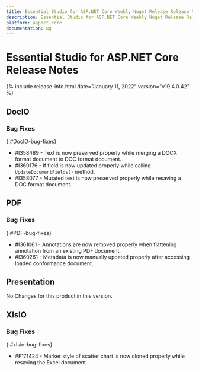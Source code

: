 ```yaml
---
title: Essential Studio for ASP.NET Core Weekly Nuget Release Release Notes  
description: Essential Studio for ASP.NET Core Weekly Nuget Release Release Notes  
platform: aspnet-core
documentation: ug
---
```


# Essential Studio for ASP.NET Core  Release Notes  

{% include release-info.html date="January 11, 2022"  version="v19.4.0.42" %} 





## DocIO

### Bug Fixes
{:#DocIO-bug-fixes}

* \#I358489 - Text is now preserved properly while merging a DOCX format document to DOC format document.
* \#I360176 - If field is now updated properly while calling `UpdateDocumentFields()` method.
* \#I358077 - Mutated text is now preserved properly while resaving a DOC format document.
## PDF

### Bug Fixes
{:#PDF-bug-fixes}

* \#I361061 - Annotations are now removed properly when flattening annotation from an existing PDF document.
* \#I360261 - Metadata is now manually updated properly after accessing loaded conformance document.


## Presentation

No Changes for this product in this version.

[//]: # "Delete the contents of this file while new content is added."

## XlsIO

### Bug Fixes
{:#xlsio-bug-fixes}

* \#F171424 - Marker style of scatter chart is now cloned properly while resaving the Excel document.

